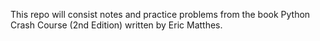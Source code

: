 This repo will consist notes and practice problems from the book Python Crash Course (2nd Edition) written by Eric Matthes.

